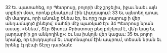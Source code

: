 32 Եւ պատահեց, որ Պետրոսը, բոլորի մէջ շրջելիս, իջաւ նաեւ այն սրբերի մօտ, որոնք բնակւում էին Լիւդդայում: 33 Եւ այնտեղ գտաւ մի մարդու, որի անունը Ենեա էր, եւ որը ութ տարուց ի վեր անդամալոյծ լինելով՝ մահճի մէջ պառկած էր: 34 Պետրոսը նրան ասաց. «Ենեա՛, Տէր Յիսուս Քրիստոսը քեզ բժշկում է, վե՛ր կաց եւ յարդարի՛ր քո անկողինը»: Եւ նա իսկոյն վեր կացաւ: 35 Եւ բոլոր նրանք, որ Լիւդդայում եւ Սարոնայում էին ապրում, տեսան նրան եւ իրենք էլ դէպի Տէրը դարձան:
